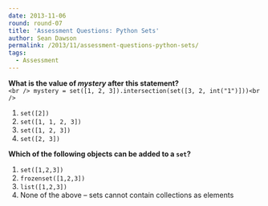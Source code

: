 ```yaml
---
date: 2013-11-06
round: round-07
title: 'Assessment Questions: Python Sets'
author: Sean Dawson
permalink: /2013/11/assessment-questions-python-sets/
tags:
  - Assessment
---
```

**What is the value of *mystery* after this statement?**  
`<br />
mystery = set([1, 2, 3]).intersection(set([3, 2, int("1")]))<br />
`

1.  `set([2])`
2.  `set([1, 1, 2, 3])`
3.  `set([1, 2, 3])`
4.  `set([2, 3])`

**Which of the following objects can be added to a `set`?**

1.  `set([1,2,3])`
2.  `frozenset([1,2,3])`
3.  `list([1,2,3])`
4.  None of the above &#8211; sets cannot contain collections as elements
